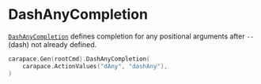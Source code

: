 # DashAnyCompletion

[`DashAnyCompletion`] defines completion for any positional arguments after `--` (dash) not already defined.

```go
carapace.Gen(rootCmd).DashAnyCompletion(
    carapace.ActionValues("dAny", "dashAny"),
)
```

[`DashAnyCompletion`]:https://pkg.go.dev/github.com/carapace-sh/carapace#Carapace.DashAnyCompletion
